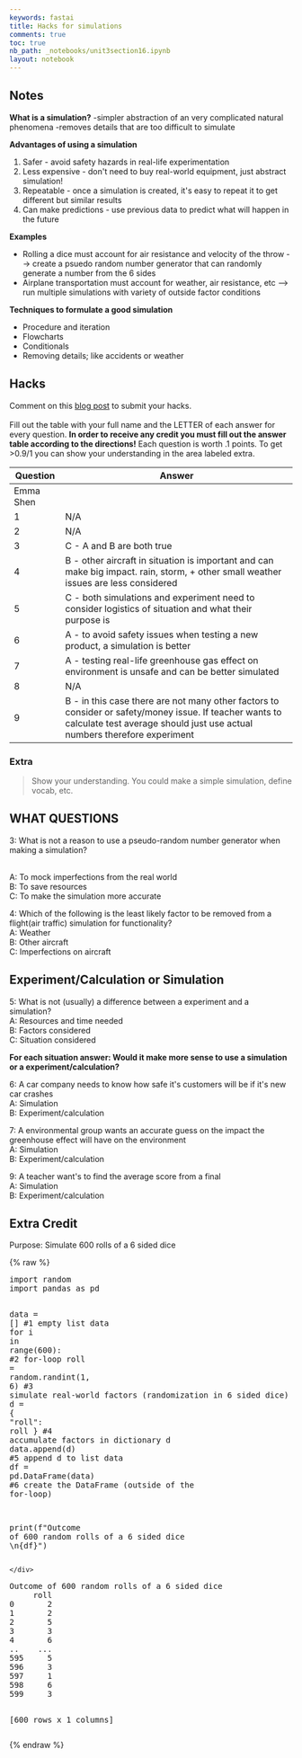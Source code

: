 ```yaml
---
keywords: fastai
title: Hacks for simulations
comments: true
toc: true
nb_path: _notebooks/unit3section16.ipynb
layout: notebook
---
```


<!--
#################################################
### THIS FILE WAS AUTOGENERATED! DO NOT EDIT! ###
#################################################
# file to edit: _notebooks/unit3section16.ipynb
-->

<div class="container" id="notebook-container">
        
<div class="cell border-box-sizing text_cell rendered"><div class="inner_cell">
<div class="text_cell_render border-box-sizing rendered_html">
<h2>Notes</h2><p><strong>What is a simulation?</strong>
-simpler abstraction of an very complicated natural phenomena
-removes details that are too difficult to simulate</p>
<p><strong>Advantages of using a simulation</strong></p>
<ol>
<li>Safer - avoid safety hazards in real-life experimentation</li>
<li>Less expensive - don't need to buy real-world equipment, just abstract simulation! </li>
<li>Repeatable - once a simulation is created, it's easy to repeat  it to get different but similar results </li>
<li>Can make predictions - use previous data to predict what will happen in the future </li>
</ol>
<p><strong>Examples</strong></p>
<ul>
<li>Rolling a dice must account for air resistance and velocity of the throw --&gt; create a psuedo random number generator that can randomly generate a number from the 6 sides </li>
<li>Airplane transportation must account for weather, air resistance, etc --&gt; run multiple simulations with variety of outside factor conditions </li>
</ul>
<p><strong>Techniques to formulate a good simulation</strong></p>
<ul>
<li>Procedure and iteration</li>
<li>Flowcharts</li>
<li>Conditionals</li>
<li>Removing details; like accidents or weather</li>
</ul>

</div>
</div>
</div>
<div class="cell border-box-sizing text_cell rendered"><div class="inner_cell">
<div class="text_cell_render border-box-sizing rendered_html">
<h2 id="Hacks">Hacks<a class="anchor-link" href="#Hacks"> </a></h2><p>Comment on this <a href="https://edwinkuttappi.github.io/farmers/2022/11/17/hacks.html">blog post</a> to submit your hacks. <br> <br>
Fill out the table with your full name and the LETTER of each answer for every question. <strong>In order to receive any credit you must fill out the answer table according to the directions!</strong> Each question is worth .1 points. To get &gt;0.9/1 you can show your understanding in the area labeled extra.</p>
<table>
<thead><tr>
<th>Question</th>
<th>Answer</th>
</tr>
</thead>
<tbody>
<tr>
<td>Emma Shen</td>
<td></td>
</tr>
<tr>
<td>1</td>
<td>N/A</td>
</tr>
<tr>
<td>2</td>
<td>N/A</td>
</tr>
<tr>
<td>3</td>
<td>C - A and B are both true</td>
</tr>
<tr>
<td>4</td>
<td>B - other aircraft in situation is important and can make big impact. rain, storm, + other small weather issues are less considered</td>
</tr>
<tr>
<td>5</td>
<td>C - both simulations and experiment need to consider logistics of situation and what their purpose is</td>
</tr>
<tr>
<td>6</td>
<td>A - to avoid safety issues when testing a new product, a simulation is better</td>
</tr>
<tr>
<td>7</td>
<td>A - testing real-life greenhouse gas effect on environment is unsafe and can be better simulated</td>
</tr>
<tr>
<td>8</td>
<td>N/A</td>
</tr>
<tr>
<td>9</td>
<td>B - in this case there are not many other factors to consider or safety/money issue. If teacher wants to calculate test average should just use actual numbers therefore experiment</td>
</tr>
</tbody>
</table>
<h3 id="Extra">Extra<a class="anchor-link" href="#Extra"> </a></h3><blockquote><p>Show your understanding. You could make a simple simulation, define vocab, etc.</p>
</blockquote>

</div>
</div>
</div>
<div class="cell border-box-sizing text_cell rendered"><div class="inner_cell">
<div class="text_cell_render border-box-sizing rendered_html">
<h2 id="WHAT-QUESTIONS">WHAT QUESTIONS<a class="anchor-link" href="#WHAT-QUESTIONS"> </a></h2><p>3: What is not a reason to use a pseudo-random number generator when making a simulation?</p>
<p><br>A: To mock imperfections from the real world<br>B: To save resources <br>C: To make the simulation more accurate<br></p>
<p>4: Which of the following is the least likely factor to be removed from a flight(air traffic) simulation for functionality?
<br>A: Weather<br>B: Other aircraft<br>C: Imperfections on aircraft</p>
<h2 id="Experiment/Calculation-or-Simulation">Experiment/Calculation or Simulation<a class="anchor-link" href="#Experiment/Calculation-or-Simulation"> </a></h2><p>5: What is not (usually) a difference between a experiment and a simulation?
<br>A: Resources and time needed <br>B: Factors considered <br>C: Situation considered</p>
<p><strong>For each situation answer: Would it make more sense to use a simulation or a experiment/calculation?</strong></p>
<p>6: A car company needs to know how safe it's customers will be if it's new car crashes
<br>A: Simulation <br>B: Experiment/calculation<br></p>
<p>7: A environmental group wants an accurate guess on the impact the greenhouse effect will have on the environment
<br>A: Simulation <br>B: Experiment/calculation<br></p>
<p>9: A teacher want's to find the average score from a final 
<br>A: Simulation <br>B: Experiment/calculation</p>

</div>
</div>
</div>
<div class="cell border-box-sizing text_cell rendered"><div class="inner_cell">
<div class="text_cell_render border-box-sizing rendered_html">
<h2>Extra Credit </h2>
</div>
</div>
</div>
<div class="cell border-box-sizing text_cell rendered"><div class="inner_cell">
<div class="text_cell_render border-box-sizing rendered_html">
<p>Purpose: Simulate 600 rolls of a 6 sided dice</p>

</div>
</div>
</div>
    {% raw %}
    
<div class="cell border-box-sizing code_cell rendered">
<div class="input">

<div class="inner_cell">
    <div class="input_area">
<div class=" highlight hl-ipython3"><pre><span></span><span class="kn">import</span> <span class="nn">random</span>
<span class="kn">import</span> <span class="nn">pandas</span> <span class="k">as</span> <span class="nn">pd</span> 

<span class="n">data</span> <span class="o">=</span> <span class="p">[]</span>                      <span class="c1">#1 empty list data</span>
<span class="k">for</span> <span class="n">i</span> <span class="ow">in</span> <span class="nb">range</span><span class="p">(</span><span class="mi">600</span><span class="p">):</span>           <span class="c1">#2 for-loop</span>
  <span class="n">roll</span> <span class="o">=</span> <span class="n">random</span><span class="o">.</span><span class="n">randint</span><span class="p">(</span><span class="mi">1</span><span class="p">,</span> <span class="mi">6</span><span class="p">)</span>  <span class="c1">#3 simulate real-world factors (randomization in 6 sided dice)</span>
  <span class="n">d</span> <span class="o">=</span> <span class="p">{</span> <span class="s2">&quot;roll&quot;</span><span class="p">:</span> <span class="n">roll</span> <span class="p">}</span>         <span class="c1">#4 accumulate factors in dictionary d</span>
  <span class="n">data</span><span class="o">.</span><span class="n">append</span><span class="p">(</span><span class="n">d</span><span class="p">)</span>               <span class="c1">#5 append d to list data </span>
<span class="n">df</span> <span class="o">=</span> <span class="n">pd</span><span class="o">.</span><span class="n">DataFrame</span><span class="p">(</span><span class="n">data</span><span class="p">)</span>        <span class="c1">#6 create the DataFrame (outside of the for-loop)</span>

<span class="nb">print</span><span class="p">(</span><span class="sa">f</span><span class="s2">&quot;Outcome of 600 random rolls of a 6 sided dice </span><span class="se">\n</span><span class="si">{</span><span class="n">df</span><span class="si">}</span><span class="s2">&quot;</span><span class="p">)</span>
</pre></div>

    </div>
</div>
</div>

<div class="output_wrapper">
<div class="output">

<div class="output_area">

<div class="output_subarea output_stream output_stdout output_text">
<pre>Outcome of 600 random rolls of a 6 sided dice 
     roll
0       2
1       2
2       5
3       3
4       6
..    ...
595     5
596     3
597     1
598     6
599     3

[600 rows x 1 columns]
</pre>
</div>
</div>

</div>
</div>

</div>
    {% endraw %}

</div>
 

